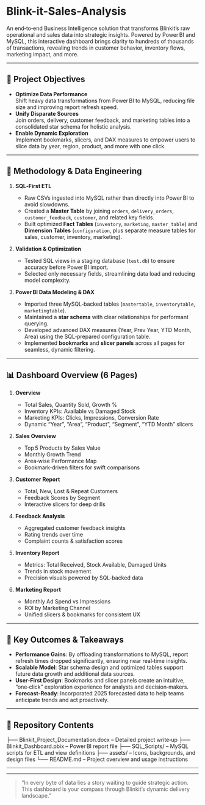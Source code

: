 # Blink-it-Sales-Analysis

An end‑to‑end Business Intelligence solution that transforms Blinkit’s raw operational and sales data into strategic insights. Powered by Power BI and MySQL, this interactive dashboard brings clarity to hundreds of thousands of transactions, revealing trends in customer behavior, inventory flows, marketing impact, and more.  

---

## 🚀 Project Objectives

- **Optimize Data Performance**  
  Shift heavy data transformations from Power BI to MySQL, reducing file size and improving report refresh speed.
- **Unify Disparate Sources**  
  Join orders, delivery, customer feedback, and marketing tables into a consolidated star schema for holistic analysis.
- **Enable Dynamic Exploration**  
  Implement bookmarks, slicers, and DAX measures to empower users to slice data by year, region, product, and more with one click.  

---

## 🔧 Methodology & Data Engineering

1. **SQL‑First ETL**  
   - Raw CSVs ingested into MySQL rather than directly into Power BI to avoid slowdowns.  
   - Created a **Master Table** by joining `orders`, `delivery_orders`, `customer_feedback`, `customer`, and related key fields.  
   - Built optimized **Fact Tables** (`inventory`, `marketing`, `master_table`) and **Dimension Tables** (`configuration`, plus separate measure tables for sales, customer, inventory, marketing).

2. **Validation & Optimization**  
   - Tested SQL views in a staging database (`test.db`) to ensure accuracy before Power BI import.  
   - Selected only necessary fields, streamlining data load and reducing model complexity.

3. **Power BI Data Modeling & DAX**  
   - Imported three MySQL‑backed tables (`mastertable`, `inventorytable`, `marketingtable`).  
   - Maintained a **star schema** with clear relationships for performant querying.  
   - Developed advanced DAX measures (Year, Prev Year, YTD Month, Area) using the SQL‑prepared configuration table.  
   - Implemented **bookmarks** and **slicer panels** across all pages for seamless, dynamic filtering.

---

## 📊 Dashboard Overview (6 Pages)

1. **Overview**  
   - Total Sales, Quantity Sold, Growth %  
   - Inventory KPIs: Available vs Damaged Stock  
   - Marketing KPIs: Clicks, Impressions, Conversion Rate  
   - Dynamic “Year”, “Area”, “Product”, “Segment”, “YTD Month” slicers  

2. **Sales Overview**  
   - Top 5 Products by Sales Value  
   - Monthly Growth Trend  
   - Area‑wise Performance Map  
   - Bookmark‑driven filters for swift comparisons  

3. **Customer Report**  
   - Total, New, Lost & Repeat Customers  
   - Feedback Scores by Segment  
   - Interactive slicers for deep drills  

4. **Feedback Analysis**  
   - Aggregated customer feedback insights  
   - Rating trends over time  
   - Complaint counts & satisfaction scores  

5. **Inventory Report**  
   - Metrics: Total Received, Stock Available, Damaged Units  
   - Trends in stock movement  
   - Precision visuals powered by SQL‑backed data  

6. **Marketing Report**  
   - Monthly Ad Spend vs Impressions  
   - ROI by Marketing Channel  
   - Unified slicers & bookmarks for consistent UX  

---

## 🌟 Key Outcomes & Takeaways

- **Performance Gains**: By offloading transformations to MySQL, report refresh times dropped significantly, ensuring near real‑time insights.
- **Scalable Model**: Star schema design and optimized tables support future data growth and additional data sources.  
- **User‑First Design**: Bookmarks and slicer panels create an intuitive, “one‑click” exploration experience for analysts and decision‑makers.  
- **Forecast‑Ready**: Incorporated 2025 forecasted data to help teams anticipate trends and act proactively.

---

## 📂 Repository Contents

├── Blinkit_Project_Documentation.docx – Detailed project write‑up
├── Blinkit_Dashboard.pbix – Power BI report file
├── SQL_Scripts/ – MySQL scripts for ETL and view definitions
├── assets/ – Icons, backgrounds, and design files
└── README.md – Project overview and usage instructions

---


---


> “In every byte of data lies a story waiting to guide strategic action. This dashboard is your compass through Blinkit’s dynamic delivery landscape.”  

